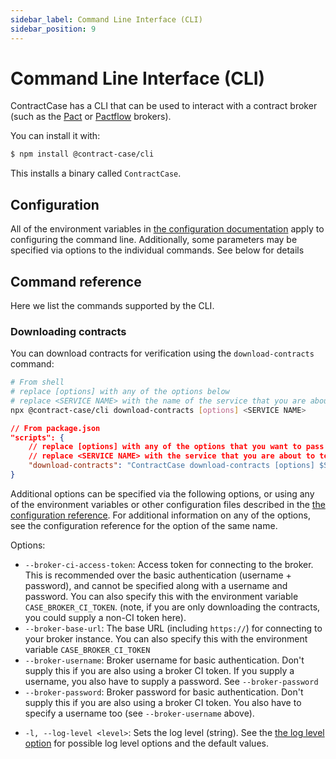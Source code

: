 ```yaml
---
sidebar_label: Command Line Interface (CLI)
sidebar_position: 9
---
```


# Command Line Interface (CLI)

ContractCase has a CLI that can be used to interact with a contract broker (such as the [Pact](https://docs.pact.io/pact_broker/docker_images) or [Pactflow](https://pactflow.io/) brokers).

You can install it with:

```bash
$ npm install @contract-case/cli
```

This installs a binary called `ContractCase`.

## Configuration

All of the environment variables in [the configuration documentation](./configuring) apply to configuring the command line. Additionally, some parameters may be specified via options to the individual commands. See below for details

## Command reference

Here we list the commands supported by the CLI.

### Downloading contracts

You can download contracts for verification using the `download-contracts` command:

```bash
# From shell
# replace [options] with any of the options below
# replace <SERVICE NAME> with the name of the service that you are about to test
npx @contract-case/cli download-contracts [options] <SERVICE NAME>
```

```json
// From package.json
"scripts": {
    // replace [options] with any of the options that you want to pass to the downloader
    // replace <SERVICE NAME> with the service that you are about to test
    "download-contracts": "ContractCase download-contracts [options] $SERVICE_NAME"
}
```

Additional options can be specified via the following options, or using any of
the environment variables or other configuration files described in the [the
configuration reference](./configuring). For additional information on any of
the options, see the configuration reference for the option of the same name.

Options:

- `--broker-ci-access-token`: Access token for connecting to the broker. This is
  recommended over the basic authentication (username + password), and cannot be
  specified along with a username and password. You can also specify this with the environment variable `CASE_BROKER_CI_TOKEN`.
  (note, if you are only downloading the contracts, you could supply a non-CI token here).
- `--broker-base-url`: The base URL (including `https://`) for connecting to your broker instance. You can also specify this with the environment variable `CASE_BROKER_CI_TOKEN`
- `--broker-username`: Broker username for basic authentication. Don't supply this if you are also using a broker CI token. If you supply a username, you also have to supply a password. See `--broker-password`
- `--broker-password`: Broker password for basic authentication. Don't supply this if you are also using a broker CI token. You also have to specify a username too (see `--broker-username` above).

* `-l, --log-level <level>`: Sets the log level (string). See the [the
  log level option](./configuring#loglevel-none--error--warn--debug--maintainerdebug) for possible log level options and the
  default values.
